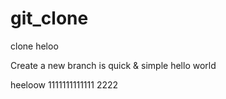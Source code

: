 # git_clone
clone   heloo

Create a new branch is quick & simple
  hello world

  heeloow 1111111111111 2222
